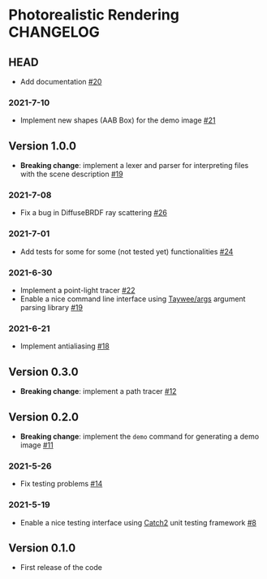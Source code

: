 # Photorealistic Rendering CHANGELOG

## HEAD

- Add documentation [#20](https://github.com/ElisaLegnani/PhotorealisticRendering/pull/20)

### 2021-7-10

- Implement new shapes (AAB Box) for the demo image [#21](https://github.com/ElisaLegnani/PhotorealisticRendering/pull/21)

## Version 1.0.0
- **Breaking change**: implement a lexer and parser for interpreting files with the scene description [#19](https://github.com/ElisaLegnani/PhotorealisticRendering/pull/19)

### 2021-7-08

- Fix a bug in DiffuseBRDF ray scattering [#26](https://github.com/ElisaLegnani/PhotorealisticRendering/pull/26)

### 2021-7-01

- Add tests for some for some (not tested yet) functionalities [#24](https://github.com/ElisaLegnani/PhotorealisticRendering/pull/24)

### 2021-6-30

- Implement a point-light tracer [#22](https://github.com/ElisaLegnani/PhotorealisticRendering/pull/22)
- Enable a nice command line interface using [Taywee/args](https://github.com/Taywee/args) argument parsing library [#19](https://github.com/ElisaLegnani/PhotorealisticRendering/pull/19)

### 2021-6-21

- Implement antialiasing [#18](https://github.com/ElisaLegnani/PhotorealisticRendering/pull/18)

## Version 0.3.0

- **Breaking change**: implement a path tracer [#12](https://github.com/ElisaLegnani/PhotorealisticRendering/pull/12)

## Version 0.2.0

- **Breaking change**: implement the `demo` command for generating a demo image [#11](https://github.com/ElisaLegnani/PhotorealisticRendering/pull/11)

### 2021-5-26

- Fix testing problems [#14](https://github.com/ElisaLegnani/PhotorealisticRendering/pull/14)

### 2021-5-19

- Enable a nice testing interface using [Catch2](https://github.com/catchorg/Catch2) unit testing framework [#8](https://github.com/ElisaLegnani/PhotorealisticRendering/pull/8)

## Version 0.1.0

- First release of the code
